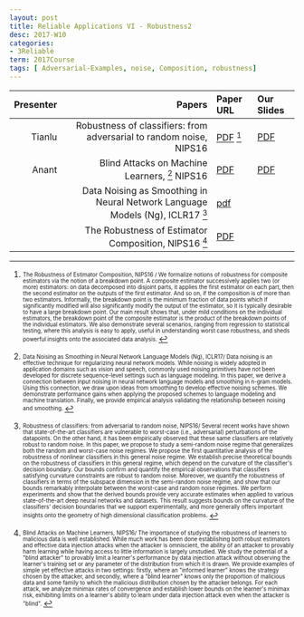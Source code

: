 ```yaml
---
layout: post
title: Reliable Applications VI - Robustness2
desc: 2017-W10
categories:
- 3Reliable
term: 2017Course
tags: [ Adversarial-Examples, noise, Composition, robustness]
---
```



| Presenter | Papers | Paper URL| Our Slides |
| -----: | ---------------------------: | :----- | :----- |
| Tianlu | Robustness of classifiers: from adversarial to random noise, NIPS16 | [PDF](https://arxiv.org/abs/1608.08967) [^1] | [PDF]({{site.baseurl}}/talks/20171026-Tianlu.pdf) |
| Anant |  Blind Attacks on Machine Learners, [^2] NIPS16 | [PDF](https://papers.nips.cc/paper/6482-blind-attacks-on-machine-learners) | [PDF]({{site.baseurl}}/talks/20171026-Anant.pdf) |
|  | Data Noising as Smoothing in Neural Network Language Models (Ng), ICLR17    [^3]| [pdf](https://arxiv.org/abs/1703.02573) |
|  | The Robustness of Estimator Composition, NIPS16 [^4]| [PDF](https://arxiv.org/abs/1609.01226) |


[^1]: <sub><sup>  The Robustness of Estimator Composition, NIPS16 / We formalize notions of robustness for composite estimators via the notion of a breakdown point. A composite estimator successively applies two (or more) estimators: on data decomposed into disjoint parts, it applies the first estimator on each part, then the second estimator on the outputs of the first estimator. And so on, if the composition is of more than two estimators. Informally, the breakdown point is the minimum fraction of data points which if significantly modified will also significantly modify the output of the estimator, so it is typically desirable to have a large breakdown point. Our main result shows that, under mild conditions on the individual estimators, the breakdown point of the composite estimator is the product of the breakdown points of the individual estimators. We also demonstrate several scenarios, ranging from regression to statistical testing, where this analysis is easy to apply, useful in understanding worst case robustness, and sheds powerful insights onto the associated data analysis. </sup></sub>

[^2]: <sub><sup>  Data Noising as Smoothing in Neural Network Language Models (Ng), ICLR17/ Data noising is an effective technique for regularizing neural network models. While noising is widely adopted in application domains such as vision and speech, commonly used noising primitives have not been developed for discrete sequence-level settings such as language modeling. In this paper, we derive a connection between input noising in neural network language models and smoothing in n-gram models. Using this connection, we draw upon ideas from smoothing to develop effective noising schemes. We demonstrate performance gains when applying the proposed schemes to language modeling and machine translation. Finally, we provide empirical analysis validating the relationship between noising and smoothing. </sup></sub>

[^3]: <sub><sup>  Robustness of classifiers: from adversarial to random noise, NIPS16/ Several recent works have shown that state-of-the-art classifiers are vulnerable to worst-case (i.e., adversarial) perturbations of the datapoints. On the other hand, it has been empirically observed that these same classifiers are relatively robust to random noise. In this paper, we propose to study a semi-random noise regime that generalizes both the random and worst-case noise regimes. We propose the first quantitative analysis of the robustness of nonlinear classifiers in this general noise regime. We establish precise theoretical bounds on the robustness of classifiers in this general regime, which depend on the curvature of the classifier's decision boundary. Our bounds confirm and quantify the empirical observations that classifiers satisfying curvature constraints are robust to random noise. Moreover, we quantify the robustness of classifiers in terms of the subspace dimension in the semi-random noise regime, and show that our bounds remarkably interpolate between the worst-case and random noise regimes. We perform experiments and show that the derived bounds provide very accurate estimates when applied to various state-of-the-art deep neural networks and datasets. This result suggests bounds on the curvature of the classifiers' decision boundaries that we support experimentally, and more generally offers important insights onto the geometry of high dimensional classification problems. </sup></sub>


[^4]: <sub><sup>  Blind Attacks on Machine Learners,  NIPS16/ The importance of studying the robustness of learners to malicious data is well established. While much work has been done establishing both robust estimators and effective data injection attacks when the attacker is omniscient, the ability of an attacker to provably harm learning while having access to little information is largely unstudied. We study the potential of a "blind attacker" to provably limit a learner's performance by data injection attack without observing the learner's training set or any parameter of the distribution from which it is drawn. We provide examples of simple yet effective attacks in two settings: firstly, where an "informed learner" knows the strategy chosen by the attacker, and secondly, where a "blind learner" knows only the proportion of malicious data and some family to which the malicious distribution chosen by the attacker belongs. For each attack, we analyze minimax rates of convergence and establish lower bounds on the learner's minimax risk, exhibiting limits on a learner's ability to learn under data injection attack even when the attacker is "blind". </sup></sub>
